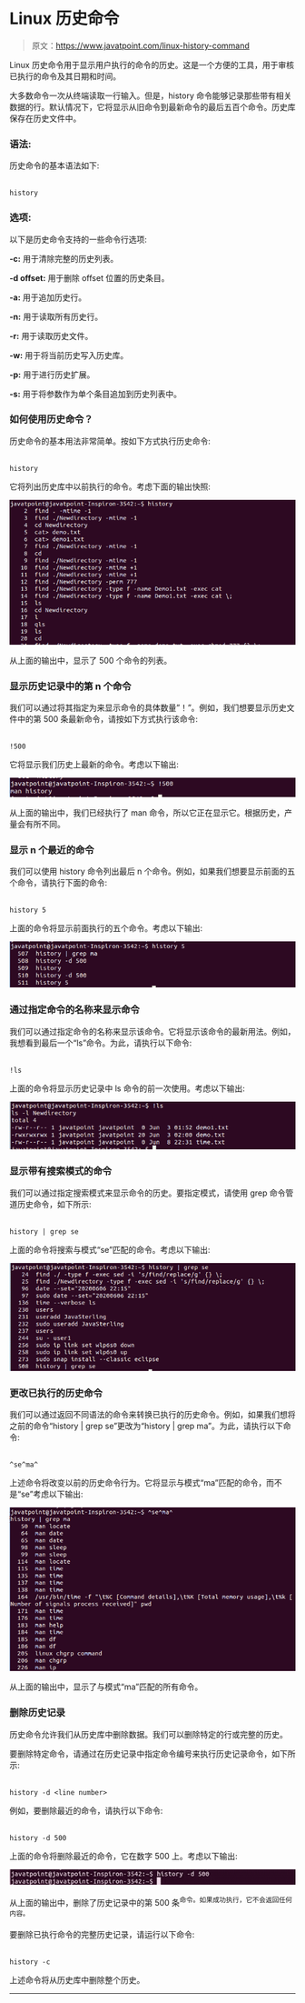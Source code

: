 # Linux 历史命令

> 原文：<https://www.javatpoint.com/linux-history-command>

Linux 历史命令用于显示用户执行的命令的历史。这是一个方便的工具，用于审核已执行的命令及其日期和时间。

大多数命令一次从终端读取一行输入。但是，history 命令能够记录那些带有相关数据的行。默认情况下，它将显示从旧命令到最新命令的最后五百个命令。历史库保存在历史文件中。

### 语法:

历史命令的基本语法如下:

```

history

```

### 选项:

以下是历史命令支持的一些命令行选项:

**-c:** 用于清除完整的历史列表。

**-d offset:** 用于删除 offset 位置的历史条目。

**-a:** 用于追加历史行。

**-n:** 用于读取所有历史行。

**-r:** 用于读取历史文件。

**-w:** 用于将当前历史写入历史库。

**-p:** 用于进行历史扩展。

**-s:** 用于将参数作为单个条目追加到历史列表中。

### 如何使用历史命令？

历史命令的基本用法非常简单。按如下方式执行历史命令:

```

history

```

它将列出历史库中以前执行的命令。考虑下面的输出快照:

![Linux history Command](img/bcabc695e8b1bf3d7df60e9b5b36de12.png)

从上面的输出中，显示了 500 个命令的列表。

### 显示历史记录中的第 n 个命令

我们可以通过将其指定为来显示命令的具体数量”！<command number=""></command>”。例如，我们想要显示历史文件中的第 500 条最新命令，请按如下方式执行该命令:

```

!500

```

它将显示我们历史上最新的命令。考虑以下输出:

![Linux history Command](img/1aefcde788b46725bd83041337bd5b97.png)

从上面的输出中，我们已经执行了 man 命令，所以它正在显示它。根据历史，产量会有所不同。

### 显示 n 个最近的命令

我们可以使用 history 命令列出最后 n 个命令。例如，如果我们想要显示前面的五个命令，请执行下面的命令:

```

history 5

```

上面的命令将显示前面执行的五个命令。考虑以下输出:

![Linux history Command](img/060591527b6d00fbaf1a22787c2d040f.png)

### 通过指定命令的名称来显示命令

我们可以通过指定命令的名称来显示该命令。它将显示该命令的最新用法。例如，我想看到最后一个“ls”命令。为此，请执行以下命令:

```

!ls

```

上面的命令将显示历史记录中 ls 命令的前一次使用。考虑以下输出:

![Linux history Command](img/7ba70856e2f985ffd990019172a492f4.png)

### 显示带有搜索模式的命令

我们可以通过指定搜索模式来显示命令的历史。要指定模式，请使用 grep 命令管道历史命令，如下所示:

```

history | grep se

```

上面的命令将搜索与模式“se”匹配的命令。考虑以下输出:

![Linux history Command](img/dad5ebd2d2040140d50a5f28fb27ebce.png)

### 更改已执行的历史命令

我们可以通过返回不同语法的命令来转换已执行的历史命令。例如，如果我们想将之前的命令“history | grep se”更改为“history | grep ma”。为此，请执行以下命令:

```

^se^ma^

```

上述命令将改变以前的历史命令行为。它将显示与模式“ma”匹配的命令，而不是“se”考虑以下输出:

![Linux history Command](img/695ed47fcc8586bd84fb18f66bc7c0a7.png)

从上面的输出中，显示了与模式“ma”匹配的所有命令。

### 删除历史记录

历史命令允许我们从历史库中删除数据。我们可以删除特定的行或完整的历史。

要删除特定命令，请通过在历史记录中指定命令编号来执行历史记录命令，如下所示:

```

history -d <line number>

```

例如，要删除最近的命令，请执行以下命令:

```

history -d 500

```

上面的命令将删除最近的命令，它在数字 500 上。考虑以下输出:

![Linux history Command](img/573076ec04d1ecfa57b9789341565a18.png)

从上面的输出中，删除了历史记录中的第 500 条<sup>命令。如果成功执行，它不会返回任何内容。</sup>

要删除已执行命令的完整历史记录，请运行以下命令:

```

history -c

```

上述命令将从历史库中删除整个历史。

* * *